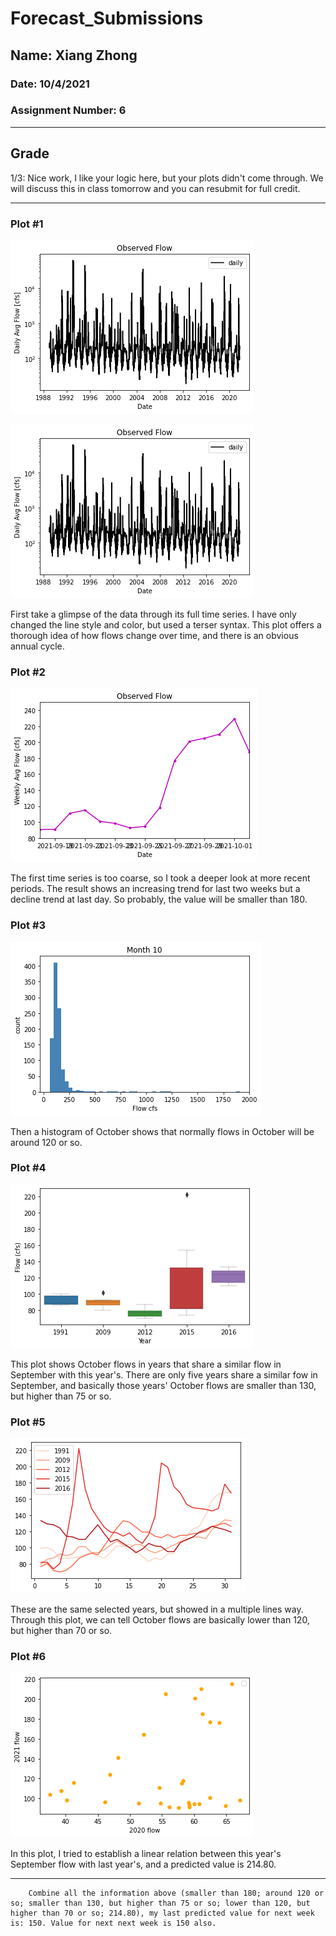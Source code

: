 # Forecast_Submissions

## Name: Xiang Zhong

### Date: 10/4/2021

### Assignment Number: 6

________
## Grade
1/3: Nice work, I like your logic here, but your plots didn't come through. We will discuss this in class tomorrow and you can resubmit for full credit. 
_________

### Plot #1
![picture 2](images/d2ee8b08ce14596a9bf599e6a6ae7924495a39f112de0f93ab8334533207ac09.png)  

![Getting Started](Zhong_HW6_fig1.png)

First take a glimpse of the data through its full time series. I have only changed the line style and color, but used a terser syntax. This plot offers a thorough idea of how flows change over time, and there is an obvious annual cycle.

### Plot #2
![Getting Started](Zhong_HW6_fig2.png)

The first time series is too coarse, so I took a deeper look at more recent periods. The result shows an increasing trend for last two weeks but a decline trend at last day. So probably, the value will be smaller than 180.

### Plot #3
![Getting Started](Zhong_HW6_fig3.png) 

Then a histogram of October shows that normally flows in October will be around 120 or so.

### Plot #4
![Getting Started](Zhong_HW6_fig4.png) 

This plot shows October flows in years that share a similar flow in September with this year's. There are only five years share a similar fow in September, and basically those years' October flows are smaller than 130, but higher than 75 or so.

### Plot #5
![Getting Started](Zhong_HW6_fig5.png)

These are the same selected years, but showed in a multiple lines way. Through this plot, we can tell October flows are basically lower than 120, but higher than 70 or so.

### Plot #6
![Getting Started](Zhong_HW6_fig6.png) 

In this plot, I tried to establish a linear relation between this year's September flow with last year's, and a predicted value is 214.80.

_________

        Combine all the information above (smaller than 180; around 120 or so; smaller than 130, but higher than 75 or so; lower than 120, but higher than 70 or so; 214.80), my last predicted value for next week is: 150. Value for next next week is 150 also.